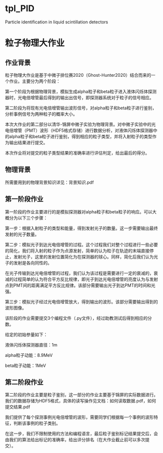 # tpl_PID
Particle identification in liquid scintillation detectors
# 粒子物理大作业



## 作业背景

粒子物理大作业是基于中微子排位赛2020（Ghost-Hunter2020）结合而来的一个作业。主要分为两个阶段：

第一个阶段为根据物理背景，模拟生成alpha粒子和beta粒子进入液体闪烁体探测器时，光电倍增管最后得到的输出出信号，即探测器系统对于粒子的信号相应。

第二阶段为将现有光电倍增管输出波形信号，对alpha粒子和beta粒子进行鉴别，分析事例信号为两种粒子的概率大小。

本次大作业的第二部分以清华-锦屏中微子实验为物理背景。对中微子实验中的光电倍增管（PMT）波形（HDF5格式存储）进行数据分析，对液体闪烁体探测器中的alpha粒子和beta粒子进行鉴别，得到相应的粒子类型，并将入射粒子的类型作为输出结果进行提交。

本次作业将对提交的粒子类型结果的准确率进行评估判定，给出最后的得分。



## 物理背景

所需要用到的物理背景知识详见：背景知识.pdf

##### 

## 第一阶段作业

第一阶段的作业主要进行的是模拟探测器对alpha粒子和beta粒子的响应。可以大概分为以下三个步骤：

第一步：根据入射粒子的类型和能量，得到发射光子的数量。这一步需要输出最终发射的光子数量。

第二步：模拟光子到达光电倍增管的过程。这个过程我们对整个过程进行一些必要的简化，我们将入射的粒子作为点源发射，简单的认为粒子在轨迹的末端直接停止，发射光子，这里的发射位置简化为在探测器的球心。同样，简化后我们认为光子的发射是各向同性的。

在光子传输到达光电倍增管的过程，我们认为该过程是需要进行一定的衰减的，衰减的过程简单的认为符合平方反比规律，即光子到达光电倍增管的亮度认为与发射点到PMT间的距离满足平方反比规律。该部分需要输出光子到达PMT的时间和光强。

第三步：模拟光子经过光电倍增管放大，得到输出的波形。该部分需要输出得到的波形图像。

该阶段的作业需要提交3个编程文件（.py文件），经过助教测试后得到相应的分数。

给定的初始参量如下：

液体闪烁体探测器直径：1m

alpha粒子动能：8.9MeV

beta粒子动能：1MeV



## 第二阶段作业

第二阶段的作业主要是粒子鉴别，这一部分的作业主要基于锦屏的实际数据进行。我们的数据存储为HDF5格式，具体的读写操作见文档：如何读取数据.pdf，如何提交结果.pdf

我们提供了每个探测事例光电倍增管的波形，需要同学们根据每一个事例的波形特征，判断该事例的粒子类别。

在这一步，我们不限制使用的方法和编程语言，最后粒子鉴别标记结果提交后，会由我们的算法给出标记的准确率，给出评分排名（在大作业截止前可以多次提交）。

